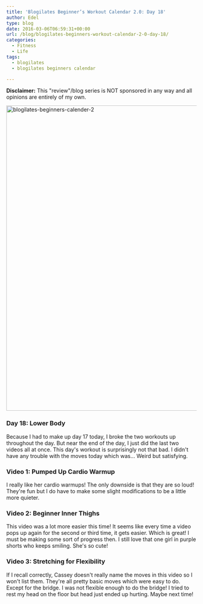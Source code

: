 ```yaml
---
title: 'Blogilates Beginner’s Workout Calendar 2.0: Day 18'
author: Edel
type: blog
date: 2016-03-06T06:59:31+00:00
url: /blog/blogilates-beginners-workout-calendar-2-0-day-18/
categories:
  - Fitness
  - Life
tags:
  - blogilates
  - blogilates beginners calendar

---
```

**Disclaimer:** This "review"/blog series is NOT sponsored in any way and all opinions are entirely of my own.

<a href="http://scattered.me/wp-content/uploads/2016/02/blogilates-beginners-calender-2.png" rel="attachment wp-att-11076"><img src="http://scattered.me/wp-content/uploads/2016/02/blogilates-beginners-calender-2-1024x806.png" alt="blogilates-beginners-calender-2" width="1024" height="806" class="alignnone size-large wp-image-11076" srcset="http://erzadel.net/blog/wp-content/uploads/2016/02/blogilates-beginners-calender-2-1024x806.png 1024w, http://erzadel.net/blog/wp-content/uploads/2016/02/blogilates-beginners-calender-2-300x236.png 300w, http://erzadel.net/blog/wp-content/uploads/2016/02/blogilates-beginners-calender-2-768x604.png 768w" sizes="(max-width: 1024px) 100vw, 1024px" /></a>

### Day 18: Lower Body

Because I had to make up day 17 today, I broke the two workouts up throughout the day. But near the end of the day, I just did the last two videos all at once. This day's workout is surprisingly not that bad. I didn't have any trouble with the moves today which was&#8230; Weird but satisfying.

### Video 1: Pumped Up Cardio Warmup

I really like her cardio warmups! The only downside is that they are so loud! They're fun but I do have to make some slight modifications to be a little more quieter.

<div class="flex-video">
</div>

### Video 2: Beginner Inner Thighs

This video was a lot more easier this time! It seems like every time a video pops up again for the second or third time, it gets easier. Which is great! I must be making some sort of progress then. I still love that one girl in purple shorts who keeps smiling. She's so cute!

<div class="flex-video">
</div>

### Video 3: Stretching for Flexibility

If I recall correctly, Cassey doesn't really name the moves in this video so I won't list them. They're all pretty basic moves which were easy to do. Except for the bridge. I was not flexible enough to do the bridge! I tried to rest my head on the floor but head just ended up hurting. Maybe next time!

<div class="flex-video">
</div>


